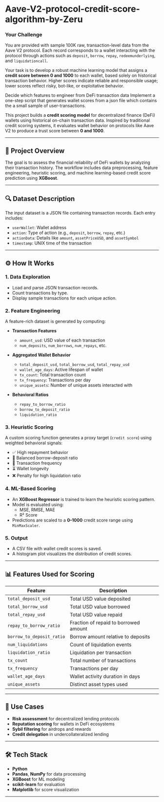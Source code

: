 # Aave-V2-protocol-credit-score-algorithm-by-Zeru

### Your Challenge

You are provided with sample 100K raw, transaction-level data from the Aave V2 protocol. Each record corresponds to a wallet interacting with the protocol through actions such as `deposit`, `borrow`, `repay`, `redeemunderlying`, and `liquidationcall`.

Your task is to develop a robust machine learning model that assigns a **credit score between 0 and 1000** to each wallet, based solely on historical transaction behavior. Higher scores indicate reliable and responsible usage; lower scores reflect risky, bot-like, or exploitative behavior.

Decide which features to engineer from DeFi transaction data
Implement a one-step script that generates wallet scores from a json file which contains the a small sample of user-transactions.


This project builds a **credit scoring model** for decentralized finance (DeFi) wallets using historical on-chain transaction data. Inspired by traditional credit scoring systems, it evaluates wallet behavior on protocols like Aave V2 to produce a trust score between **0 and 1000**.

---

## 📌 Project Overview

The goal is to assess the financial reliability of DeFi wallets by analyzing their transaction history. The workflow includes data preprocessing, feature engineering, heuristic scoring, and machine learning-based credit score prediction using **XGBoost**.

---

## 🔍 Dataset Description

The input dataset is a JSON file containing transaction records. Each entry includes:

- `userWallet`: Wallet address
- `action`: Type of action (e.g., `deposit`, `borrow`, `repay`, etc.)
- `actionData`: Details like `amount`, `assetPriceUSD`, and `assetSymbol`
- `timestamp`: UNIX time of the transaction

---

## ⚙️ How It Works

### 1. Data Exploration

- Load and parse JSON transaction records.
- Count transactions by type.
- Display sample transactions for each unique action.

### 2. Feature Engineering

A feature-rich dataset is generated by computing:

- **Transaction Features**
  - `amount_usd`: USD value of each transaction
  - `num_deposits`, `num_borrows`, `num_repays`, etc.

- **Aggregated Wallet Behavior**
  - `total_deposit_usd`, `total_borrow_usd`, `total_repay_usd`
  - `wallet_age_days`: Active lifespan of wallet
  - `tx_count`: Total transaction count
  - `tx_frequency`: Transactions per day
  - `unique_assets`: Number of unique assets interacted with

- **Behavioral Ratios**
  - `repay_to_borrow_ratio`
  - `borrow_to_deposit_ratio`
  - `liquidation_ratio`

### 3. Heuristic Scoring

A custom scoring function generates a proxy target (`credit score`) using weighted behavioral signals:

- ✅ High repayment behavior
- 🟰 Balanced borrow-deposit ratio
- 🔁 Transaction frequency
- ⏳ Wallet longevity
- ❌ Penalty for high liquidation ratio

### 4. ML-Based Scoring

- An **XGBoost Regressor** is trained to learn the heuristic scoring pattern.
- Model is evaluated using:
  - MSE, RMSE, MAE
  - R² Score
- Predictions are scaled to a **0–1000** credit score range using `MinMaxScaler`.

### 5. Output

- A CSV file with wallet credit scores is saved.
- A histogram plot visualizes the distribution of credit scores.

---

## 📊 Features Used for Scoring

| Feature | Description |
|--------|-------------|
| `total_deposit_usd` | Total USD value deposited |
| `total_borrow_usd` | Total USD value borrowed |
| `total_repay_usd` | Total USD value repaid |
| `repay_to_borrow_ratio` | Fraction of repaid to borrowed amount |
| `borrow_to_deposit_ratio` | Borrow amount relative to deposits |
| `num_liquidations` | Count of liquidation events |
| `liquidation_ratio` | Liquidation per transaction |
| `tx_count` | Total number of transactions |
| `tx_frequency` | Transactions per day |
| `wallet_age_days` | Wallet activity duration in days |
| `unique_assets` | Distinct asset types used |

---

## 🎯 Use Cases

- **Risk assessment** for decentralized lending protocols
- **Reputation scoring** for wallets in DeFi ecosystems
- **Sybil filtering** for airdrops and rewards
- **Credit delegation** in undercollateralized lending

---

## 🛠 Tech Stack

- **Python**
- **Pandas**, **NumPy** for data processing
- **XGBoost** for ML modeling
- **scikit-learn** for evaluation
- **Matplotlib** for score visualization

---
